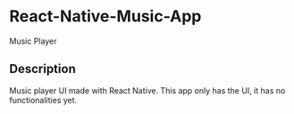 # React-Native-Music-App
Music Player

## Description
Music player UI made with React Native. This app only has the UI, it has no functionalities yet.
